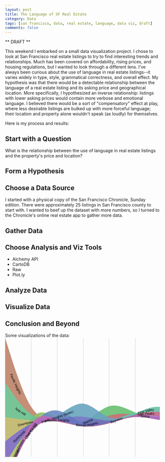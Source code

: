 ```yaml
---
layout: post
title: The Language of SF Real Estate
category: Data
tags: [san francisco, data, real estate, language, data viz, draft]
comments: false
---
```


** DRAFT **

This weekend I embarked on a small data visualization project. I chose to look at San Francisco real estate listings to try to find interesting trends and relationships. Much has been covered on affordability, rising prices, and housing regulations, but I wanted to look through a different lens. I've always been curious about the use of language in real estate listings--it varies widely in type, style, grammatical correctness, and overall effect. My hypothesis was that there would be a detectable relationship between the language of a real estate listing and its asking price and geographical location. More specifically, I hypothesized an inverse relationship: listings with lower asking prices would contain more verbose and emotional language. I believed there would be a sort of "compensatory" effect at play, where less desirable listings are bulked up with more forceful language; their location and property alone wouldn't speak (as loudly) for themselves. 

Here is my process and results:

<h2>Start with a Question</h2>
<p>What is the relationship between the use of language in real estate listings and the property's price and location?</p>

<h2>Form a Hypothesis</h2>

<h2>Choose a Data Source</h2>
I started with a physical copy of the San Francisco Chronicle, Sunday edition. There were approximately 25 listings in San Francisco county to start with. I wanted to beef up the dataset with more numbers, so I turned to the Chronicle's online real estate app to gather more data.

<h2>Gather Data</h2>


<h2>Choose Analysis and Viz Tools</h2>
<ul>
<li>Alchemy API</li>
<li>CartoDB</li>
<li>Raw</li>
<li>Plot.ly</li>
</ul>

<h2>Analyze Data</h2>

<h2>Visualize Data</h2>


<h2>Conclusion and Beyond</h2>






Some visualizations of the data:
<svg width="650" xmlns:xlink="http://www.w3.org/1999/xlink" height="500" xmlns="http://www.w3.org/2000/svg"><g><g class="x axis" transform="translate(0,480)" style="stroke-width: 1px; font-size: 10px; font-family: Arial, Helvetica;"><g class="tick" transform="translate(0,0)" style="opacity: 1;"><line y2="-480" x2="0" style="shape-rendering: crispEdges; fill: none; stroke: rgb(204, 204, 204);"></line><text y="3" x="0" dy=".71em" style="text-anchor: middle;">1</text></g><g class="tick" transform="translate(84.7,0)" style="opacity: 1;"><line y2="-480" x2="0" style="shape-rendering: crispEdges; fill: none; stroke: rgb(204, 204, 204);"></line><text y="3" x="0" dy=".71em" style="text-anchor: middle;">2</text></g><g class="tick" transform="translate(169.4,0)" style="opacity: 1;"><line y2="-480" x2="0" style="shape-rendering: crispEdges; fill: none; stroke: rgb(204, 204, 204);"></line><text y="3" x="0" dy=".71em" style="text-anchor: middle;">3</text></g><g class="tick" transform="translate(254.10000000000005,0)" style="opacity: 1;"><line y2="-480" x2="0" style="shape-rendering: crispEdges; fill: none; stroke: rgb(204, 204, 204);"></line><text y="3" x="0" dy=".71em" style="text-anchor: middle;">4</text></g><g class="tick" transform="translate(338.8,0)" style="opacity: 1;"><line y2="-480" x2="0" style="shape-rendering: crispEdges; fill: none; stroke: rgb(204, 204, 204);"></line><text y="3" x="0" dy=".71em" style="text-anchor: middle;">5</text></g><g class="tick" transform="translate(423.5,0)" style="opacity: 1;"><line y2="-480" x2="0" style="shape-rendering: crispEdges; fill: none; stroke: rgb(204, 204, 204);"></line><text y="3" x="0" dy=".71em" style="text-anchor: middle;">6</text></g><g class="tick" transform="translate(508.2000000000001,0)" style="opacity: 1;"><line y2="-480" x2="0" style="shape-rendering: crispEdges; fill: none; stroke: rgb(204, 204, 204);"></line><text y="3" x="0" dy=".71em" style="text-anchor: middle;">7</text></g><g class="tick" transform="translate(592.9000000000001,0)" style="opacity: 1;"><line y2="-480" x2="0" style="shape-rendering: crispEdges; fill: none; stroke: rgb(204, 204, 204);"></line><text y="3" x="0" dy=".71em" style="text-anchor: middle;">8</text></g><g class="tick" transform="translate(677.6,0)" style="opacity: 1;"><line y2="-480" x2="0" style="shape-rendering: crispEdges; fill: none; stroke: rgb(204, 204, 204);"></line><text y="3" x="0" dy=".71em" style="text-anchor: middle;">9</text></g><g class="tick" transform="translate(762.3000000000001,0)" style="opacity: 1;"><line y2="-480" x2="0" style="shape-rendering: crispEdges; fill: none; stroke: rgb(204, 204, 204);"></line><text y="3" x="0" dy=".71em" style="text-anchor: middle;">10</text></g><g class="tick" transform="translate(847,0)" style="opacity: 1;"><line y2="-480" x2="0" style="shape-rendering: crispEdges; fill: none; stroke: rgb(204, 204, 204);"></line><text y="3" x="0" dy=".71em" style="text-anchor: middle;">11</text></g><path class="domain" d="M0,-480V0H847V-480" style="shape-rendering: crispEdges; fill: none; stroke: rgb(204, 204, 204);"></path></g><path class="layer" d="M0,478.99997997414914L14.116666666666667,444.19004469895077C28.233333333333334,409.38010942375234,56.46666666666667,339.76023887335566,84.7,304.155944846971C112.93333333333334,268.55165082058636,141.16666666666669,266.9629333182138,169.40000000000003,270.94974646229787C197.63333333333335,274.9365596063819,225.8666666666667,284.4989033969225,254.10000000000005,280.9707438381187C282.33333333333337,277.4425842793149,310.5666666666667,260.82392137116665,338.8,252.980466451297C367.0333333333333,245.1370115314273,395.26666666666665,246.06876459983613,423.5,250.48974334327156C451.73333333333335,254.91072208670698,479.9666666666667,262.82092650516904,508.20000000000005,266.9278914168327C536.4333333333334,271.0348563284964,564.6666666666667,271.3385817333617,621.1333333333333,271.15250820235906C677.6,270.9664346713564,762.3,270.2905622044857,804.65,269.95262597105034L847,269.61468973761504L847,270.61468973761504L804.65,270.9526259710504C762.3,271.2905622044857,677.6,271.9664346713564,621.1333333333334,272.15250820235906C564.6666666666667,272.3385817333617,536.4333333333334,272.03485632849635,508.20000000000005,267.92789141683267C479.9666666666667,263.82092650516904,451.73333333333335,255.910722086707,423.5,257.4977140282629C395.26666666666665,259.0847059698188,367.0333333333333,270.16889427139256,338.8,278.0123491912623C310.5666666666667,285.85580411113193,282.33333333333337,290.4585256492975,254.10000000000002,287.97871452311C225.8666666666667,285.4989033969225,197.63333333333335,275.9365596063819,169.40000000000003,271.94974646229787C141.16666666666669,267.9629333182138,112.93333333333334,269.55165082058636,84.7,305.155944846971C56.46666666666667,340.76023887335566,28.233333333333334,410.3801094237524,14.116666666666667,445.1900446989507L0,479.99997997414914Z" title="Bernal Heights" style="fill-opacity: 0.9; fill: rgb(191, 105, 105);"></path><path class="layer" d="M0,5.684341886080802e-14L14.116666666666667,45.02336468171689C28.233333333333334,90.04672936343373,56.46666666666667,180.0934587268674,84.7,224.32246465739794C112.93333333333334,268.5514705879285,141.16666666666669,266.96275308555596,169.40000000000003,270.94956622964C197.63333333333335,274.93637937372404,225.8666666666667,284.4987231642647,254.10000000000005,286.97859103036296C282.33333333333337,289.45845889646125,310.5666666666667,284.8558508381173,338.8,277.0123925806058C367.0333333333333,269.16893432309433,395.26666666666665,258.0846258664153,423.5,256.4975771849486C451.73333333333335,254.91052850348194,479.9666666666667,262.8207395972276,508.20000000000005,266.9277078465331C536.4333333333334,271.03467609583856,564.6666666666667,271.33840150070387,621.1333333333333,271.1523279697012C677.6,270.96625443869857,762.3,270.2903819718279,804.65,269.95244573839256L847,269.61450950495725L847,270.61450950495725L804.65,270.95244573839256C762.3,271.29038197182786,677.6,271.96625443869857,621.1333333333334,272.1523279697012C564.6666666666667,272.33840150070387,536.4333333333334,272.03467609583856,508.20000000000005,267.92770784653305C479.9666666666667,263.8207395972276,451.73333333333335,255.91052850348194,423.5,257.4975771849486C395.26666666666665,259.0846258664153,367.0333333333333,270.16893432309433,338.8,278.0123925806058C310.5666666666667,285.8558508381173,282.33333333333337,290.45845889646125,254.10000000000002,287.97859103036296C225.8666666666667,285.4987231642646,197.63333333333335,275.93637937372404,169.40000000000003,271.94956622964C141.16666666666669,267.96275308555596,112.93333333333334,269.5514705879285,84.7,249.48720679807548C56.46666666666667,229.42294300822243,28.233333333333334,187.70569792614378,14.116666666666667,166.84707538510446L0,145.98845284406514Z" title="Pacific Heights" style="fill-opacity: 0.9; fill: rgb(191, 131, 105);"></path><path class="layer" d="M0,478.9999599482983L14.116666666666667,444.1900246730999C28.233333333333334,409.38008939790154,56.46666666666667,339.7602188475048,84.7,302.15640854971997C112.93333333333334,264.55259825193514,141.16666666666669,258.96484820676227,169.40000000000003,262.9516613508463C197.63333333333335,266.93847449493035,225.8666666666667,280.4998508282713,254.10000000000005,284.97923496576976C282.33333333333337,289.45861910326823,310.5666666666667,284.8560110449243,338.8,277.0125527874128C367.0333333333333,269.1690945299013,395.26666666666665,258.0847860732223,423.5,256.49773739175555C451.73333333333335,254.9106887102889,479.9666666666667,262.8208998040345,508.20000000000005,266.92786805334003C536.4333333333334,271.03483630264554,564.6666666666667,271.33856170751085,621.1333333333333,271.1524881765082C677.6,270.9664146455055,762.3,270.29054217863484,804.65,269.9526059451995L847,269.6146697117642L847,270.6146697117642L804.65,270.9526059451995C762.3,271.29054217863484,677.6,271.96641464550555,621.1333333333334,272.1524881765082C564.6666666666667,272.33856170751085,536.4333333333334,272.03483630264554,508.20000000000005,267.92786805334003C479.9666666666667,263.8208998040345,451.73333333333335,255.91068871028887,423.5,257.49773739175555C395.26666666666665,259.0847860732223,367.0333333333333,270.16909452990126,338.8,278.0125527874128C310.5666666666667,285.8560110449243,282.33333333333337,290.45861910326823,254.10000000000002,287.9786978349009C225.8666666666667,285.49877656653365,197.63333333333335,275.93632597145506,169.40000000000003,271.94951282737105C141.16666666666669,267.962699683287,112.93333333333334,269.55152399019755,84.7,305.1558714188511C56.46666666666667,340.7602188475048,28.233333333333334,410.3800893979015,14.116666666666667,445.19002467309986L0,479.9999599482983Z" title="Civic Center" style="fill-opacity: 0.9; fill: rgb(191, 156, 105);"></path><path class="layer" d="M0,258.03312851477153L14.116666666666667,260.0509951408524C28.233333333333334,262.0688617669334,56.46666666666667,266.1045950190953,84.7,267.3281028939899C112.93333333333334,268.55161076888464,141.16666666666669,266.9628932665121,169.40000000000003,270.9497064105961C197.63333333333335,274.9365195546801,225.8666666666667,284.49886334522074,254.10000000000005,286.9787312113191C282.33333333333337,289.4585990774174,310.5666666666667,284.85599101907343,338.8,277.01253276156194C367.0333333333333,269.16907450405046,395.26666666666665,258.08476604737143,423.5,256.49771736590475C451.73333333333335,254.910668684438,479.9666666666667,262.82087977818367,508.20000000000005,266.9278480274891C536.4333333333334,271.03481627679463,564.6666666666667,271.33854168166,621.1333333333333,271.15246815065734C677.6,270.9663946196547,762.3,270.290522152784,804.65,269.9525859193486L847,269.6146496859133L847,270.6146496859133L804.65,270.9525859193486C762.3,271.290522152784,677.6,271.96639461965464,621.1333333333334,272.1524681506573C564.6666666666667,272.33854168166,536.4333333333334,272.0348162767946,508.20000000000005,267.9278480274891C479.9666666666667,263.8208797781836,451.73333333333335,255.910668684438,423.5,257.49771736590475C395.26666666666665,259.08476604737143,367.0333333333333,270.16907450405046,338.8,278.01253276156194C310.5666666666667,285.85599101907343,282.33333333333337,290.4585990774174,254.10000000000002,287.9787312113191C225.8666666666667,285.49886334522074,197.63333333333335,275.9365195546801,169.40000000000003,271.9497064105961C141.16666666666669,267.9628932665121,112.93333333333334,269.55161076888464,84.7,281.34512138356604C56.46666666666667,293.13863199824743,28.233333333333334,315.13693572523766,14.116666666666667,326.1360875887328L0,337.1352394522279Z" title="Downtown" style="fill-opacity: 0.9; fill: rgb(191, 182, 105);"></path><path class="layer" d="M0,410.8103848555504L14.116666666666667,387.365372087193C28.233333333333334,363.92035931883566,56.46666666666667,317.030333782121,84.7,292.79096226257735C112.93333333333334,268.5515907430337,141.16666666666669,266.9628732406612,169.40000000000003,270.94968638474523C197.63333333333335,274.93649952882924,225.8666666666667,284.4988433193699,254.10000000000005,286.9787111854682C282.33333333333337,289.4585790515665,310.5666666666667,284.8559709932225,338.8,277.012512735711C367.0333333333333,269.16905447819954,395.26666666666665,258.0847460215205,423.5,256.49769734005383C451.73333333333335,254.91064865858715,479.9666666666667,262.8208597523328,508.20000000000005,266.92782800163826C536.4333333333334,271.03479625094377,564.6666666666667,271.3385216558091,621.1333333333333,271.1524481248064C677.6,270.9663745938037,762.3,270.29050212693306,804.65,269.95256589349776L847,269.6146296600624L847,270.6146296600624L804.65,270.9525658934977C762.3,271.29050212693306,677.6,271.9663745938037,621.1333333333334,272.1524481248064C564.6666666666667,272.33852165580913,536.4333333333334,272.03479625094377,508.20000000000005,267.92782800163826C479.9666666666667,263.8208597523328,451.73333333333335,255.91064865858715,423.5,257.49769734005383C395.26666666666665,259.0847460215205,367.0333333333333,270.16905447819954,338.8,278.012512735711C310.5666666666667,285.8559709932225,282.33333333333337,290.4585790515665,254.10000000000002,287.97871118546817C225.8666666666667,285.4988433193699,197.63333333333335,275.93649952882924,169.40000000000003,271.94968638474523C141.16666666666669,267.96287324066117,112.93333333333334,269.5515907430337,84.7,305.15584805535843C56.46666666666667,340.7601053676832,28.233333333333334,410.37990248996005,14.116666666666667,445.18980105109847L0,479.99969961223695Z" title="Financial District" style="fill-opacity: 0.9; fill: rgb(174, 191, 105);"></path><path class="layer" d="M0,478.99989987074565L14.116666666666667,433.97651850081974C28.233333333333334,388.9531371308938,56.46666666666667,298.90637439104205,84.7,263.3020803646574C112.93333333333334,227.69778633827275,141.16666666666669,246.53596102535528,169.40000000000003,260.73622026416683C197.63333333333335,274.9364795029784,225.8666666666667,284.498823293519,254.10000000000005,286.97869115961737C282.33333333333337,289.45855902571566,310.5666666666667,284.85595096737165,338.8,277.01249270986017C367.0333333333333,269.1690344523487,395.26666666666665,258.08472599566966,423.5,256.497677314203C451.73333333333335,254.91062863273626,479.9666666666667,262.8208397264819,508.20000000000005,266.9278079757874C536.4333333333334,271.03477622509286,564.6666666666667,271.3385016299582,621.1333333333333,261.11420819934267C677.6,250.88991476872707,762.3,230.13760250263056,804.65,219.7614463695823L847,209.3852902365341L847,252.61108933995172L804.65,255.949612289097C762.3,259.2881352382423,677.6,265.9651811365329,621.1333333333334,269.1518413832456C564.6666666666667,272.3385016299582,536.4333333333334,272.03477622509286,508.20000000000005,267.9278079757874C479.9666666666667,263.82083972648195,451.73333333333335,255.9106286327363,423.5,257.497677314203C395.26666666666665,259.08472599566966,367.0333333333333,270.1690344523487,338.8,278.01249270986017C310.5666666666667,285.85595096737165,282.33333333333337,290.45855902571566,254.10000000000002,287.97869115961737C225.8666666666667,285.498823293519,197.63333333333335,275.9364795029784,169.40000000000003,265.5580355624901C141.16666666666669,255.1795916220017,112.93333333333334,243.9850475315656,84.7,279.58934155795026C56.46666666666667,315.1936355843349,28.233333333333334,397.5967677275403,14.116666666666667,438.79833379914294L0,479.99989987074565Z" title="Hayes Valley" style="fill-opacity: 0.9; fill: rgb(148, 191, 105);"></path><path class="layer" d="M0,478.9998798448948L14.116666666666667,444.18994456969637C28.233333333333334,409.380009294498,56.46666666666667,339.76013874410125,84.7,304.15584471771666C112.93333333333334,268.551550691332,141.16666666666669,266.96283318895945,169.40000000000003,270.9496463330435C197.63333333333335,274.9364594771275,225.8666666666667,284.49880326766817,254.10000000000005,286.9786711337665C282.33333333333337,289.4585389998648,310.5666666666667,284.8559309415208,338.8,277.01247268400925C367.0333333333333,269.16901442649777,395.26666666666665,258.0847059698188,423.5,256.4976572883521C451.73333333333335,254.91060860688543,479.9666666666667,262.82081970063103,508.20000000000005,262.80554483685796C536.4333333333334,262.79026997308483,564.6666666666667,254.84950915179297,621.1333333333333,254.66343562079032C677.6,254.47736208978765,762.3,262.0459758490741,804.65,265.8302827287174L847,269.6145896083607L847,270.6145896083607L804.65,270.9524857900943C762.3,271.29038197182786,677.6,271.9661743352951,621.1333333333334,272.1522478662977C564.6666666666667,272.33832139730043,536.4333333333334,272.03467609583856,508.20000000000005,267.92774789823477C479.9666666666667,263.82081970063103,451.73333333333335,255.9106086068854,423.5,257.49765728835206C395.26666666666665,259.08470596981874,367.0333333333333,270.16901442649777,338.8,278.01247268400925C310.5666666666667,285.8559309415208,282.33333333333337,290.4585389998648,254.10000000000002,287.97867113376645C225.8666666666667,285.49880326766817,197.63333333333335,275.9364594771275,169.40000000000003,271.9496463330435C141.16666666666669,267.9628331889595,112.93333333333334,269.551550691332,84.7,305.15584471771666C56.46666666666667,340.76013874410125,28.233333333333334,410.380009294498,14.116666666666667,445.1899445696964L0,479.9998798448948Z" title="Inner Mission" style="fill-opacity: 0.9; fill: rgb(122, 191, 105);"></path><path class="layer" d="M0,478.99985981904393L14.116666666666667,444.18992454384556C28.233333333333334,409.37998926864714,56.46666666666667,339.7601187182504,84.7,304.15582469186575C112.93333333333334,268.5515306654811,141.16666666666669,266.9628131631086,169.40000000000003,270.94962630719266C197.63333333333335,274.93643945127667,225.8666666666667,284.4987832418173,254.10000000000005,273.39419345864763C282.33333333333337,262.28960367547796,310.5666666666667,230.51808031859798,338.8,222.67462206108647C367.0333333333333,214.83116380357495,395.26666666666665,230.91577064543193,423.5,242.91317961323324C451.73333333333335,254.91058858103455,479.9666666666667,262.8207996747802,508.20000000000005,266.9277679240857C536.4333333333334,271.03473617339114,564.6666666666667,271.3384615782565,621.1333333333333,271.15238804725385C677.6,270.96631451625115,762.3,270.2904420493805,804.65,269.9525058159452L847,269.61456958250983L847,270.61456958250983L804.65,270.95250581594513C762.3,271.2904420493805,677.6,271.96631451625115,621.1333333333334,272.15238804725385C564.6666666666667,272.3384615782565,536.4333333333334,272.03473617339114,508.20000000000005,267.9277679240857C479.9666666666667,263.8207996747802,451.73333333333335,255.91058858103452,423.5,251.3229598591415C395.26666666666665,246.73533113724847,367.0333333333333,245.47028478720802,338.8,253.31374304471953C310.5666666666667,261.15720130223104,282.33333333333337,278.10916416729447,254.10000000000002,281.8039737045559C225.8666666666667,285.4987832418173,197.63333333333335,275.93643945127667,169.40000000000003,271.9496263071926C141.16666666666669,267.9628131631086,112.93333333333334,269.5515306654811,84.7,305.15582469186575C56.46666666666667,340.7601187182504,28.233333333333334,410.37998926864714,14.116666666666667,445.1899245438455L0,479.99985981904393Z" title="Marina" style="fill-opacity: 0.9; fill: rgb(105, 191, 114);"></path><path class="layer" d="M0,145.98847286991594L14.116666666666667,166.6804320819304C28.233333333333334,187.37239129394487,56.46666666666667,228.75630971797383,84.7,248.65391017880205C112.93333333333334,268.55151063963024,141.16666666666669,266.96279313725773,169.40000000000003,270.9496062813418C197.63333333333335,274.9364194254258,225.8666666666667,284.4987632159664,254.10000000000005,286.97863108206474C282.33333333333337,289.458498948163,310.5666666666667,284.855890889819,338.8,277.01243263230754C367.0333333333333,269.16897437479605,395.26666666666665,258.084665918117,423.5,256.49761723665034C451.73333333333335,254.9105685551837,479.9666666666667,262.8207796489293,508.20000000000005,266.9277478982348C536.4333333333334,271.0347161475403,564.6666666666667,271.33844155240564,621.1333333333333,271.152368021403C677.6,270.9662944904003,762.3,270.29042202352963,804.65,269.95248579009433L847,269.614549556659L847,270.614549556659L804.65,270.9524857900943C762.3,271.29042202352963,677.6,271.9662944904003,621.1333333333334,272.15236802140294C564.6666666666667,272.33844155240564,536.4333333333334,272.0347161475403,508.20000000000005,267.9277478982348C479.9666666666667,263.8207796489293,451.73333333333335,255.9105685551837,423.5,257.4976172366504C395.26666666666665,259.084665918117,367.0333333333333,270.16897437479605,338.8,278.01243263230754C310.5666666666667,285.8558908898191,282.33333333333337,290.458498948163,254.10000000000002,287.97863108206474C225.8666666666667,285.4987632159664,197.63333333333335,275.9364194254258,169.40000000000003,271.94960628134174C141.16666666666669,267.96279313725773,112.93333333333334,269.55151063963024,84.7,268.16134944863614C56.46666666666667,266.77118825764205,28.233333333333334,262.40214837328136,14.116666666666667,260.21762843110105L0,258.0331084889207Z" title="Nob Hill" style="fill-opacity: 0.9; fill: rgb(105, 191, 139);"></path><path class="layer" d="M0,478.99981976734216L14.116666666666667,444.1898844921438C28.233333333333334,409.3799492169454,56.46666666666667,339.7600786665487,84.7,304.15578464016403C112.93333333333334,268.5514906137794,141.16666666666669,266.9627731114068,169.40000000000003,270.9495862554909C197.63333333333335,274.93639939957495,225.8666666666667,284.49874319011553,254.10000000000005,286.9786110562139C282.33333333333337,289.45847892231217,310.5666666666667,284.8558708639682,338.8,277.0124126064567C367.0333333333333,269.1689543489452,395.26666666666665,258.08464589226617,423.5,246.0872435997485C451.73333333333335,234.0898413072308,479.9666666666667,221.17934517887446,508.20000000000005,225.28631342817994C536.4333333333334,229.39328167748545,564.6666666666667,250.5177143044528,621.1333333333333,260.74199438450114C677.6,270.96627446454943,762.3,270.29040199767877,804.65,269.9524657642434L847,269.6145295308081L847,270.6145295308081L804.65,270.95246576424347C762.3,271.29040199767877,677.6,271.96627446454943,621.1333333333334,265.74737998246826C564.6666666666667,259.528485500387,536.4333333333334,246.41482406935387,508.20000000000005,242.3078558200484C479.9666666666667,238.2008875707429,451.73333333333335,243.10061250316502,423.5,251.0926291977156C395.26666666666665,259.08464589226617,367.0333333333333,270.1689543489452,338.8,278.0124126064567C310.5666666666667,285.85587086396816,282.33333333333337,290.45847892231217,254.10000000000002,287.9786110562139C225.8666666666667,285.49874319011553,197.63333333333335,275.9363993995749,169.40000000000003,271.9495862554909C141.16666666666669,267.9627731114068,112.93333333333334,269.5514906137794,84.7,305.15578464016403C56.46666666666667,340.7600786665487,28.233333333333334,410.37994921694536,14.116666666666667,445.18988449214373L0,479.99981976734216Z" title="Noe Valley" style="fill-opacity: 0.9; fill: rgb(105, 191, 165);"></path><path class="layer" d="M0,479L14.116666666666667,444.1900647248016C28.233333333333334,409.38012944960326,56.46666666666667,339.7602588992065,84.7,304.15596487282187C112.93333333333334,268.5516708464372,141.16666666666669,266.96295334406466,169.40000000000003,270.9497664881487C197.63333333333335,274.9365796322328,225.8666666666667,284.4989234227734,254.10000000000005,286.97879128887166C282.33333333333337,289.45865915497,310.5666666666667,284.85605109662606,338.8,274.5124202830329C367.0333333333333,264.16878946943973,395.26666666666665,248.08413590059735,423.5,246.49708721913066C451.73333333333335,244.91003853766398,479.9666666666667,257.820594743573,508.20000000000005,264.42773554896013C536.4333333333334,271.03487635434726,564.6666666666667,271.3386017592126,621.1333333333333,271.15252822821C677.6,270.96645469720727,762.3,270.2905822303366,804.65,269.9526459969013L847,269.61470976346595L847,270.61470976346595L804.65,270.95264599690125C762.3,271.2905822303366,677.6,271.96645469720727,621.1333333333334,272.15252822821C564.6666666666667,272.3386017592126,536.4333333333334,272.03487635434726,508.20000000000005,267.92784468984735C479.9666666666667,263.82081302534743,451.73333333333335,255.91047510121297,423.5,257.49752378267965C395.26666666666665,259.08457246414633,367.0333333333333,270.16900775121417,338.8,278.0125294239201C310.5666666666667,285.85605109662606,282.33333333333337,290.45865915497,254.10000000000002,287.9787912888717C225.8666666666667,285.4989234227734,197.63333333333335,275.9365796322328,169.40000000000003,271.9497664881487C141.16666666666669,267.96295334406466,112.93333333333334,269.5516708464372,84.7,305.15596487282187C56.46666666666667,340.7602588992065,28.233333333333334,410.38012944960326,14.116666666666667,445.19006472480163L0,480Z" title="Bayview" style="fill-opacity: 0.9; fill: rgb(105, 191, 191);"></path><path class="layer" d="M0,478.99977971564044L14.116666666666667,444.189844440442C28.233333333333334,409.37990916524365,56.46666666666667,339.76003861484696,84.7,304.1557445884623C112.93333333333334,268.55145056207766,141.16666666666669,266.9627330597051,169.40000000000003,252.76249384674438C197.63333333333335,238.5622546337837,225.8666666666667,211.75049371023488,254.10000000000005,214.23036157633317C282.33333333333337,216.7102294424315,310.5666666666667,248.48172609817698,338.8,258.8253201977102C367.0333333333333,269.1689142972434,395.26666666666665,258.08460584056445,423.5,256.4975571590977C451.73333333333335,254.91050847763105,479.9666666666667,262.8207195713767,508.20000000000005,266.9276878206822C536.4333333333334,271.0346560699877,564.6666666666667,271.338381474853,621.1333333333333,271.15230794385036C677.6,270.9662344128477,762.3,270.29036194597705,804.65,269.95242571254175L847,269.6144894791064L847,270.6144894791064L804.65,270.9524257125417C762.3,271.29036194597705,677.6,271.9662344128477,621.1333333333334,272.15230794385036C564.6666666666667,272.338381474853,536.4333333333334,272.0346560699877,508.20000000000005,267.9276878206822C479.9666666666667,263.82071957137674,451.73333333333335,255.91050847763108,423.5,257.49755715909777C395.26666666666665,259.08460584056445,367.0333333333333,270.1689142972435,338.8,270.33910732850603C310.5666666666667,270.5093003597686,282.33333333333337,259.7653779656147,254.10000000000002,257.2855100995164C225.8666666666667,254.80564223341804,197.63333333333335,260.58982889537526,169.40000000000003,264.2762809775402C141.16666666666669,267.9627330597051,112.93333333333334,269.55145056207766,84.7,305.15574458846226C56.46666666666667,340.76003861484696,28.233333333333334,410.3799091652437,14.116666666666667,445.189844440442L0,479.99977971564044Z" title="Pacific Heights (lower)" style="fill-opacity: 0.9; fill: rgb(105, 165, 191);"></path><path class="layer" d="M0,478.9997596897896L14.116666666666667,444.1898244145912C28.233333333333334,409.37988913939284,56.46666666666667,339.7600185889961,84.7,295.53101933374916C112.93333333333334,251.3020200785022,141.16666666666669,232.46389211840506,169.40000000000003,236.45070526248907C197.63333333333335,240.4375184065731,225.8666666666667,267.2492726548383,254.10000000000005,278.35384574979895C282.33333333333337,289.45841884475954,310.5666666666667,284.8558107864156,338.8,277.0123525289041C367.0333333333333,269.1688942713926,395.26666666666665,258.0845858147136,423.5,256.49753713324685C451.73333333333335,254.9104884517802,479.9666666666667,262.8206995455258,508.20000000000005,266.92766779483134C536.4333333333334,271.03463604413685,564.6666666666667,271.33836144900215,621.1333333333333,271.1522879179995C677.6,270.9662143869968,762.3,270.29034192012614,804.65,269.9524056866908L847,269.6144694532555L847,270.6144694532555L804.65,270.9524056866908C762.3,271.29034192012614,677.6,271.96621438699685,621.1333333333334,272.1522879179995C564.6666666666667,272.33836144900215,536.4333333333334,272.03463604413685,508.20000000000005,267.92766779483134C479.9666666666667,263.8206995455258,451.73333333333335,255.91048845178017,423.5,257.49753713324685C395.26666666666665,259.0845858147136,367.0333333333333,270.16889427139256,338.8,278.0123525289041C310.5666666666667,285.8558107864156,282.33333333333337,290.45841884475954,254.10000000000002,285.8123980793707C225.8666666666667,281.16637731398185,197.63333333333335,267.27172772486017,169.40000000000003,263.28491458077616C141.16666666666669,259.2981014366921,112.93333333333334,265.21912473764576,84.7,302.98957166332093C56.46666666666667,340.7600185889961,28.233333333333334,410.3798891393928,14.116666666666667,445.18982441459116L0,479.9997596897896Z" title="Potrero Hill" style="fill-opacity: 0.9; fill: rgb(105, 139, 191);"></path><path class="layer" d="M0,478.99973966393867L14.116666666666667,444.18980438874024C28.233333333333334,409.3798691135419,56.46666666666667,339.75999856314513,84.7,304.15570453676054C112.93333333333334,268.5514105103759,141.16666666666669,266.9626930080033,169.40000000000003,263.4429176054305C197.63333333333335,259.9231422028578,225.8666666666667,254.4723089000847,254.10000000000005,256.952176766183C282.33333333333337,259.4320446322813,310.5666666666667,269.84261366725104,338.8,269.5057439563964C367.0333333333333,269.1688742455417,395.26666666666665,258.08456578886273,423.5,256.49751710739605C451.73333333333335,254.91046842592934,479.9666666666667,262.82067951967497,508.20000000000005,266.9276477689805C536.4333333333334,271.03461601828593,564.6666666666667,271.3383414231513,621.1333333333333,271.15226789214864C677.6,270.96619436114594,762.3,270.2903218942753,804.65,269.9523856608399L847,269.6144494274046L847,270.6144494274046L804.65,270.9523856608399C762.3,271.2903218942753,677.6,271.96619436114594,621.1333333333334,272.1522678921486C564.6666666666667,272.3383414231513,536.4333333333334,272.03461601828593,508.20000000000005,267.9276477689805C479.9666666666667,263.82067951967497,451.73333333333335,255.91046842592934,423.5,257.497517107396C395.26666666666665,259.08456578886273,367.0333333333333,270.1688742455417,338.8,278.01231581484416C310.5666666666667,285.8557573841466,282.33333333333337,290.45833206607244,254.10000000000002,287.97846419997416C225.8666666666667,285.4985963338758,197.63333333333335,275.93628591975335,169.40000000000003,271.94948946387836C141.16666666666669,267.9626930080034,112.93333333333334,269.5514105103759,84.7,305.15570453676054C56.46666666666667,340.75999856314513,28.233333333333334,410.3798691135419,14.116666666666667,445.1898043887403L0,479.99973966393867Z" title="Presidio Heights" style="fill-opacity: 0.9; fill: rgb(105, 114, 191);"></path><path class="layer" d="M0,337.13525947807875L14.116666666666667,325.96940089621523C28.233333333333334,314.8035423143517,56.46666666666667,292.4718251506246,84.7,280.5116078175748C112.93333333333334,268.55139048452503,141.16666666666669,266.9626729821525,169.40000000000003,270.94948612623654C197.63333333333335,274.93629927032055,225.8666666666667,284.4986430608612,254.10000000000005,286.97851092695953C282.33333333333337,289.4583787930578,310.5666666666667,284.8557707347138,338.8,277.01231247720233C367.0333333333333,269.16885421969084,395.26666666666665,258.0845457630118,423.5,256.49749708154513C451.73333333333335,254.91044840007845,479.9666666666667,262.8206594938241,508.20000000000005,266.92762774312956C536.4333333333334,271.034595992435,564.6666666666667,271.3383213973004,621.1333333333333,271.1522478662977C677.6,270.966174335295,762.3,270.2903018684244,804.65,269.95236563498906L847,269.61442940155376L847,270.61442940155376L804.65,270.95236563498906C762.3,271.2903018684244,677.6,271.9661743352951,621.1333333333334,272.1522478662977C564.6666666666667,272.3383213973004,536.4333333333334,272.034595992435,508.20000000000005,267.92762774312956C479.9666666666667,263.82065949382405,451.73333333333335,255.91044840007845,423.5,257.49749708154513C395.26666666666665,259.0845457630118,367.0333333333333,270.16885421969084,338.8,278.01231247720233C310.5666666666667,285.8557707347138,282.33333333333337,290.4583787930578,254.10000000000002,287.9785109269595C225.8666666666667,285.4986430608612,197.63333333333335,275.93629927032055,169.40000000000003,271.94948612623654C141.16666666666669,267.96267298215247,112.93333333333334,269.55139048452503,84.7,293.6241253761783C56.46666666666667,317.69686026783154,28.233333333333334,364.25361254876555,14.116666666666667,387.53198868923255L0,410.81036482969955Z" title="Richmond" style="fill-opacity: 0.9; fill: rgb(122, 105, 191);"></path><path class="layer" d="M0,478.9997997414913L14.116666666666667,444.18984777808384C28.233333333333334,409.3798958146764,56.46666666666667,339.7599918878616,84.7,304.15568117326785C112.93333333333334,268.55137045867417,141.16666666666669,266.96265295630167,169.40000000000003,270.9494661003857C197.63333333333335,274.9362792444697,225.8666666666667,284.4986230350103,254.10000000000005,286.9784909011086C282.33333333333337,289.45835876720696,310.5666666666667,284.85575070886296,338.8,277.0122924513514C367.0333333333333,269.1688341938399,395.26666666666665,258.0845257371609,423.5,256.4974770556942C451.73333333333335,254.91042837422756,479.9666666666667,262.8206394679732,508.20000000000005,256.2135487272132C536.4333333333334,249.60645798645325,564.6666666666667,228.48206541118768,621.1333333333333,228.295991880185C677.6,228.10991834918235,762.3,248.8621638624426,804.65,259.2382866190727L847,269.61440937570285L847,270.61440937570285L804.65,266.6634625305274C762.3,262.71251568535195,677.6,254.8106219950011,621.1333333333334,254.99669552600378C564.6666666666667,255.18276905700645,536.4333333333334,263.45680980936265,508.20000000000005,263.63872463866795C479.9666666666667,263.82063946797325,451.73333333333335,255.9104283742276,423.5,257.4974770556943C395.26666666666665,259.08452573716096,367.0333333333333,270.16883419384,338.8,278.01229245135147C310.5666666666667,285.85575070886296,282.33333333333337,290.45835876720696,254.10000000000002,287.97849090110867C225.8666666666667,285.4986230350103,197.63333333333335,275.9362792444697,169.40000000000003,271.9494661003857C141.16666666666669,267.96265295630167,112.93333333333334,269.55137045867417,84.7,305.1556811732679C56.46666666666667,340.7599918878616,28.233333333333334,410.37989581467644,14.116666666666667,445.1898477780839L0,479.9997997414913Z" title="Richmond (Outer)" style="fill-opacity: 0.9; fill: rgb(148, 105, 191);"></path><path class="layer" d="M0,478.999839793193L14.116666666666667,441.30259888817307C28.233333333333334,403.6053579831531,56.46666666666667,328.21087617311326,84.7,292.60655544559415C112.93333333333334,257.002234718075,141.16666666666669,261.1880750730766,169.40000000000003,268.06216714584775C197.63333333333335,274.93625921861883,225.8666666666667,284.49860300915947,254.10000000000005,286.9784708752578C282.33333333333337,289.4583387413561,310.5666666666667,284.8557306830121,338.8,277.0122724255006C367.0333333333333,269.1688141679891,395.26666666666665,258.08450571131004,423.5,253.49336063774658C451.73333333333335,248.90221556418305,479.9666666666667,250.8042338737351,508.20000000000005,254.9112021230406C536.4333333333334,259.01817037234605,564.6666666666667,265.33008856140503,621.1333333333333,268.1481114224992C677.6,270.9661342835933,762.3,270.29026181672265,804.65,269.9523255832873L847,269.614389349852L847,270.614389349852L804.65,270.95232558328735C762.3,271.29026181672265,677.6,271.9661342835933,621.1333333333334,272.1522044769542C564.6666666666667,272.33827467031506,536.4333333333334,272.0345425901661,508.20000000000005,267.9275743408606C479.9666666666667,263.8206060915551,451.73333333333335,255.91040167309308,423.5,257.4974536922016C395.26666666666665,259.0845057113101,367.0333333333333,270.1688141679891,338.8,278.0122724255006C310.5666666666667,285.8557306830121,282.33333333333337,290.4583387413561,254.10000000000002,287.9784708752578C225.8666666666667,285.49860300915947,197.63333333333335,275.93625921861883,169.40000000000003,271.949442736893C141.16666666666669,267.96262625516715,112.93333333333334,269.55133708225605,84.7,305.15565780977516C56.46666666666667,340.7599785372943,28.233333333333334,410.37990916524365,14.116666666666667,445.1898744792183L0,479.999839793193Z" title="Soma" style="fill-opacity: 0.9; fill: rgb(174, 105, 191);"></path><path class="layer" d="M0,478.9999198965965L14.116666666666667,437.9650204916605C28.233333333333334,396.9301210867245,56.46666666666667,314.86032227685246,84.7,279.2560015493333C112.93333333333334,243.65168082181418,141.16666666666669,254.51283817664793,169.40000000000003,264.72458541169334C197.63333333333335,274.93633264673866,225.8666666666667,284.49866976199564,254.10000000000005,286.9785209398849C282.33333333333337,289.45837211777416,310.5666666666667,284.8557373582957,338.8,277.01226575021695C367.0333333333333,269.1687941421382,395.26666666666665,258.0844856854592,423.5,256.49744034163433C451.73333333333335,254.91039499780948,479.9666666666667,262.82061276683874,508.20000000000005,266.92758769142785C536.4333333333334,271.03456261601696,564.6666666666667,271.3382946961659,621.1333333333333,271.15225787922316C677.6,270.96622106228045,762.3,270.29041534824603,804.65,269.9525124912288L847,269.6146096342116L847,270.6146096342116L804.65,270.9525124912288C762.3,271.29041534824603,677.6,271.9662210622804,621.1333333333334,272.15225787922316C564.6666666666667,272.3382946961659,536.4333333333334,272.03456261601696,508.20000000000005,267.9275876914278C479.9666666666667,263.82061276683874,451.73333333333335,255.91039499780945,423.5,257.49744034163433C395.26666666666665,259.0844856854592,367.0333333333333,270.1687941421382,338.8,278.01226575021695C310.5666666666667,285.8557373582957,282.33333333333337,290.45837211777416,254.10000000000002,287.9785209398849C225.8666666666667,285.49866976199564,197.63333333333335,275.93633264673866,169.40000000000003,268.89556055673364C141.16666666666669,261.8547884667286,112.93333333333334,257.3355814019756,84.7,292.9399021294947C56.46666666666667,328.5442228570139,28.233333333333334,404.2720713768052,14.116666666666667,442.1359956367008L0,479.9999198965965Z" title="Stonestown" style="fill-opacity: 0.9; fill: rgb(191, 105, 182);"></path><path class="layer" d="M0,478.99993992244737L14.116666666666667,444.18999797196534C28.233333333333334,409.38005602148337,56.46666666666667,339.76017212051937,84.7,304.15588143177655C112.93333333333334,268.5515907430337,141.16666666666669,266.9628932665121,169.40000000000003,270.94968638474523C197.63333333333335,274.9364795029784,225.8666666666667,284.4987632159664,254.10000000000005,286.97861439385565C282.33333333333337,289.4584655717449,310.5666666666667,284.8558842145354,338.8,277.01240259353125C367.0333333333333,269.1689209725271,395.26666666666665,258.0845390877282,423.5,256.4974837309779C451.73333333333335,254.9104283742276,479.9666666666667,262.8206995455258,508.20000000000005,266.92770784653305C536.4333333333334,271.0347161475403,564.6666666666667,271.3384615782565,621.1333333333333,268.3184846864196C677.6,265.29850779458263,762.3,258.9548085801926,804.65,255.78295897299756L847,252.61110936580258L847,270.6143492981503L804.65,270.95232558328735C762.3,271.2903018684244,677.6,271.96625443869857,621.1333333333334,272.1523580084775C564.6666666666667,272.3384615782565,536.4333333333334,272.0347161475403,508.20000000000005,267.92770784653305C479.9666666666667,263.8206995455258,451.73333333333335,255.91042837422756,423.5,257.4974837309779C395.26666666666665,259.08453908772816,367.0333333333333,270.1689209725271,338.8,278.01240259353125C310.5666666666667,285.8558842145354,282.33333333333337,290.4584655717449,254.10000000000002,287.97861439385565C225.8666666666667,285.4987632159664,197.63333333333335,275.9364795029784,169.40000000000003,271.9496863847452C141.16666666666669,267.9628932665121,112.93333333333334,269.5515907430337,84.7,305.15588143177655C56.46666666666667,340.7601721205194,28.233333333333334,410.38005602148337,14.116666666666667,445.1899979719654L0,479.99993992244737Z" title="Sunnyside" style="fill-opacity: 0.9; fill: rgb(191, 105, 156);"></path><path class="layer" d="M0,478.9997196380878L14.116666666666667,444.18977768760584C28.233333333333334,409.3798357371238,56.46666666666667,339.7599518361598,84.7,304.1556477968498C112.93333333333334,268.55134375753966,141.16666666666669,266.9626195798835,169.40000000000003,270.94942938632573C197.63333333333335,274.93623919276797,225.8666666666667,284.49858298330855,254.10000000000005,286.9785042516759C282.33333333333337,289.4584255200432,310.5666666666667,284.85592426623714,338.8,277.0125194109947C367.0333333333333,269.1691145557522,395.26666666666665,258.08480609907315,423.5,250.25943270769656C451.73333333333335,242.43405931631997,479.9666666666667,237.86762099024577,508.20000000000005,241.9745358372823C536.4333333333334,246.08145068431878,564.6666666666667,258.86171870446594,621.1333333333333,264.9139164811042C677.6,270.96611425774245,762.3,270.2902417908718,804.65,269.9523055574365L847,269.61436932400113L847,270.61436932400113L804.65,270.95230555743643C762.3,271.2902417908718,677.6,271.96611425774245,621.1333333333334,268.98142472998165C564.6666666666667,265.99673520222086,536.4333333333334,259.35148367982856,508.20000000000005,255.24456883279203C479.9666666666667,251.13765398575552,451.73333333333335,249.56907581407484,423.5,254.326940956574C395.26666666666665,259.08480609907315,367.0333333333333,270.1691145557522,338.8,278.0125194109947C310.5666666666667,285.8559242662372,282.33333333333337,290.4584255200432,254.10000000000002,287.9785042516759C225.8666666666667,285.49858298330855,197.63333333333335,275.93623919276797,169.40000000000003,271.94942938632573C141.16666666666669,267.9626195798835,112.93333333333334,269.55134375753966,84.7,305.15564779684973C56.46666666666667,340.75995183615976,28.233333333333334,410.37983573712376,14.116666666666667,445.1897776876058L0,479.9997196380878Z" title="Twin Peaks" style="fill-opacity: 0.9; fill: rgb(191, 105, 131);"></path><defs><path id="path-Bernal_Heights" d="M0,479.99997997414914L14.116666666666667,445.1900446989507C28.233333333333334,410.3801094237524,56.46666666666667,340.76023887335566,84.7,305.155944846971C112.93333333333334,269.55165082058636,141.16666666666669,267.9629333182138,169.40000000000003,271.94974646229787C197.63333333333335,275.9365596063819,225.8666666666667,285.4989033969225,254.10000000000005,284.891395847281C282.33333333333337,284.2838882976395,310.5666666666667,273.50652940781595,338.8,265.6630744879463C367.0333333333333,257.81961956807663,395.26666666666665,252.9100686181608,423.5,254.4103953524339C451.73333333333335,255.910722086707,479.9666666666667,263.82092650516904,508.20000000000005,267.92789141683267C536.4333333333334,272.03485632849635,564.6666666666667,272.3385817333617,621.1333333333333,272.15250820235906C677.6,271.9664346713564,762.3,271.2905622044857,804.65,270.95262597105034L847,270.61468973761504"></path><path id="path-Pacific_Heights" d="M0,72.9942264220326L14.116666666666667,106.018553366744C28.233333333333334,139.0428803114554,56.46666666666667,205.09153420087824,84.7,237.32150239440338C112.93333333333334,269.5514705879285,141.16666666666669,267.96275308555596,169.40000000000003,271.94956622964C197.63333333333335,275.93637937372404,225.8666666666667,285.4987231642646,254.10000000000005,287.97859103036296C282.33333333333337,290.45845889646125,310.5666666666667,285.8558508381173,338.8,278.0123925806058C367.0333333333333,270.16893432309433,395.26666666666665,259.0846258664153,423.5,257.4975771849486C451.73333333333335,255.91052850348194,479.9666666666667,263.8207395972276,508.20000000000005,267.9277078465331C536.4333333333334,272.03467609583856,564.6666666666667,272.33840150070387,621.1333333333333,272.1523279697012C677.6,271.96625443869857,762.3,271.29038197182786,804.65,270.95244573839256L847,270.61450950495725"></path><path id="path-Civic_Center" d="M0,479.9999599482983L14.116666666666667,445.19002467309986C28.233333333333334,410.3800893979015,56.46666666666667,340.7602188475048,84.7,304.0728066509522C112.93333333333334,267.38539445439966,141.16666666666669,263.63044061169126,169.40000000000003,267.6172537557753C197.63333333333335,271.60406689985933,225.8666666666667,283.33264703073576,254.10000000000005,286.895633067002C282.33333333333337,290.45861910326823,310.5666666666667,285.8560110449243,338.8,278.0125527874128C367.0333333333333,270.16909452990126,395.26666666666665,259.0847860732223,423.5,257.49773739175555C451.73333333333335,255.91068871028887,479.9666666666667,263.8208998040345,508.20000000000005,267.92786805334003C536.4333333333334,272.03483630264554,564.6666666666667,272.33856170751085,621.1333333333333,272.1524881765082C677.6,271.96641464550555,762.3,271.29054217863484,804.65,270.9526059451995L847,270.6146697117642"></path><path id="path-Downtown" d="M0,297.5841839834997L14.116666666666667,293.17687469812597C28.233333333333334,288.7695654127522,56.46666666666667,279.9549468420047,84.7,274.75327880544467C112.93333333333334,269.55161076888464,141.16666666666669,267.9628932665121,169.40000000000003,271.9497064105961C197.63333333333335,275.9365195546801,225.8666666666667,285.49886334522074,254.10000000000005,287.9787312113191C282.33333333333337,290.4585990774174,310.5666666666667,285.85599101907343,338.8,278.01253276156194C367.0333333333333,270.16907450405046,395.26666666666665,259.08476604737143,423.5,257.4977173659047C451.73333333333335,255.910668684438,479.9666666666667,263.8208797781836,508.20000000000005,267.9278480274891C536.4333333333334,272.0348162767946,564.6666666666667,272.33854168166,621.1333333333333,272.1524681506573C677.6,271.96639461965464,762.3,271.290522152784,804.65,270.9525859193486L847,270.6146496859133"></path><path id="path-Financial_District" d="M0,445.4050422338937L14.116666666666667,416.36091990247905C28.233333333333334,387.3167975710645,56.46666666666667,329.22855290823543,84.7,299.39007182563455C112.93333333333334,269.5515907430337,141.16666666666669,267.96287324066117,169.40000000000003,271.94968638474523C197.63333333333335,275.93649952882924,225.8666666666667,285.4988433193699,254.10000000000005,287.9787111854682C282.33333333333337,290.4585790515665,310.5666666666667,285.8559709932225,338.8,278.012512735711C367.0333333333333,270.16905447819954,395.26666666666665,259.0847460215205,423.5,257.49769734005383C451.73333333333335,255.91064865858715,479.9666666666667,263.8208597523328,508.20000000000005,267.9278280016383C536.4333333333334,272.03479625094377,564.6666666666667,272.33852165580913,621.1333333333333,272.1524481248064C677.6,271.9663745938037,762.3,271.29050212693306,804.65,270.9525658934977L847,270.6146296600624"></path><path id="path-Hayes_Valley" d="M0,479.99989987074565L14.116666666666667,436.80409281664805C28.233333333333334,393.6082857625504,56.46666666666667,307.21667165435514,84.7,271.6123776279705C112.93333333333334,236.00808360158584,141.16666666666669,251.19110965701182,169.40000000000003,263.56379457999515C197.63333333333335,275.9364795029784,225.8666666666667,285.498823293519,254.10000000000005,287.97869115961737C282.33333333333337,290.45855902571566,310.5666666666667,285.85595096737165,338.8,278.01249270986017C367.0333333333333,270.1690344523487,395.26666666666665,259.08472599566966,423.5,257.497677314203C451.73333333333335,255.9106286327363,479.9666666666667,263.82083972648195,508.20000000000005,267.9278079757874C536.4333333333334,272.03477622509286,564.6666666666667,272.3385016299582,621.1333333333333,265.54969145796076C677.6,258.76088128596336,762.3,244.87953553710312,804.65,237.938862662673L847,230.9981897882429"></path><path id="path-Inner_Mission" d="M0,479.9998798448948L14.116666666666667,445.1899445696964C28.233333333333334,410.380009294498,56.46666666666667,340.76013874410125,84.7,305.15584471771666C112.93333333333334,269.551550691332,141.16666666666669,267.9628331889595,169.40000000000003,271.9496463330435C197.63333333333335,275.9364594771275,225.8666666666667,285.49880326766817,254.10000000000005,287.97867113376645C282.33333333333337,290.4585389998648,310.5666666666667,285.8559309415208,338.8,278.01247268400925C367.0333333333333,270.16901442649777,395.26666666666665,259.08470596981874,423.5,257.49765728835206C451.73333333333335,255.9106086068854,479.9666666666667,263.82081970063103,508.20000000000005,265.78331303421305C536.4333333333334,267.745806367795,564.6666666666667,263.76058194121333,621.1333333333333,263.5745084102107C677.6,263.38843487920803,762.3,267.00151224378436,804.65,268.8080509260725L847,270.6145896083607"></path><path id="path-Marina" d="M0,479.99985981904393L14.116666666666667,445.1899245438455C28.233333333333334,410.37998926864714,56.46666666666667,340.7601187182504,84.7,305.15582469186575C112.93333333333334,269.5515306654811,141.16666666666669,267.9628131631086,169.40000000000003,271.94962630719266C197.63333333333335,275.93643945127667,225.8666666666667,285.4987832418173,254.10000000000005,278.01575024826843C282.33333333333337,270.53271725471956,310.5666666666667,246.00430747708117,338.8,238.16084921956963C367.0333333333333,230.31739096205814,395.26666666666665,239.1588842246735,423.5,247.534736402854C451.73333333333335,255.91058858103452,479.9666666666667,263.8207996747802,508.20000000000005,267.9277679240857C536.4333333333334,272.03473617339114,564.6666666666667,272.3384615782565,621.1333333333333,272.15238804725385C677.6,271.96631451625115,762.3,271.2904420493805,804.65,270.95250581594513L847,270.61456958250983"></path><path id="path-Nob_Hill" d="M0,202.0107906794183L14.116666666666667,213.532363589849C28.233333333333334,225.05393650027978,56.46666666666667,248.09708232114127,84.7,258.8242964803858C112.93333333333334,269.55151063963024,141.16666666666669,267.96279313725773,169.40000000000003,271.9496062813418C197.63333333333335,275.9364194254258,225.8666666666667,285.4987632159664,254.10000000000005,287.9786310820647C282.33333333333337,290.458498948163,310.5666666666667,285.8558908898191,338.8,278.0124326323076C367.0333333333333,270.16897437479605,395.26666666666665,259.084665918117,423.5,257.4976172366504C451.73333333333335,255.9105685551837,479.9666666666667,263.8207796489293,508.20000000000005,267.9277478982348C536.4333333333334,272.0347161475403,564.6666666666667,272.33844155240564,621.1333333333333,272.152368021403C677.6,271.9662944904003,762.3,271.29042202352963,804.65,270.95248579009433L847,270.614549556659"></path><path id="path-Noe_Valley" d="M0,479.99981976734216L14.116666666666667,445.18988449214373C28.233333333333334,410.37994921694536,56.46666666666667,340.7600786665487,84.7,305.15578464016403C112.93333333333334,269.5514906137794,141.16666666666669,267.9627731114068,169.40000000000003,271.9495862554909C197.63333333333335,275.9363993995749,225.8666666666667,285.49874319011553,254.10000000000005,287.9786110562138C282.33333333333337,290.45847892231217,310.5666666666667,285.85587086396816,338.8,278.0124126064567C367.0333333333333,270.1689543489452,395.26666666666665,259.08464589226617,423.5,249.00660306539874C451.73333333333335,238.92856023853125,479.9666666666667,229.85678304147535,508.20000000000005,233.96375129078083C536.4333333333334,238.07071954008632,564.6666666666667,255.35643323575323,621.1333333333333,263.66135385015133C677.6,271.96627446454943,762.3,271.29040199767877,804.65,270.95246576424347L847,270.6145295308081"></path><path id="path-Bayview" d="M0,480L14.116666666666667,445.19006472480163C28.233333333333334,410.38012944960326,56.46666666666667,340.7602588992065,84.7,305.15596487282187C112.93333333333334,269.5516708464372,141.16666666666669,267.96295334406466,169.40000000000003,271.9497664881487C197.63333333333335,275.9365796322328,225.8666666666667,285.4989234227734,254.10000000000005,287.9787912888717C282.33333333333337,290.45865915497,310.5666666666667,285.85605109662606,338.8,276.67914152014316C367.0333333333333,267.50223194366026,395.26666666666665,253.75102084903847,423.5,252.16397216757179C451.73333333333335,250.5769234861051,479.9666666666667,261.15403721779353,508.20000000000005,266.5944567860704C536.4333333333334,272.03487635434726,564.6666666666667,272.3386017592126,621.1333333333333,272.15252822821C677.6,271.96645469720727,762.3,271.2905822303366,804.65,270.95264599690125L847,270.61470976346595"></path><path id="path-Pacific_Heights_(lower)" d="M0,479.99977971564044L14.116666666666667,445.189844440442C28.233333333333334,410.3799091652437,56.46666666666667,340.76003861484696,84.7,305.15574458846226C112.93333333333334,269.55145056207766,141.16666666666669,267.9627330597051,169.40000000000003,258.9360540788089C197.63333333333335,249.9093750979128,225.8666666666667,233.44473463849312,254.10000000000005,235.92460250459146C282.33333333333337,238.40447037068978,310.5666666666667,259.8288465623061,338.8,264.9988804297748C367.0333333333333,270.1689142972435,395.26666666666665,259.08460584056445,423.5,257.49755715909777C451.73333333333335,255.91050847763108,479.9666666666667,263.82071957137674,508.20000000000005,267.92768782068225C536.4333333333334,272.0346560699877,564.6666666666667,272.338381474853,621.1333333333333,272.15230794385036C677.6,271.9662344128477,762.3,271.29036194597705,804.65,270.9524257125417L847,270.6144894791064"></path><path id="path-Potrero_Hill" d="M0,479.9997596897896L14.116666666666667,445.1898244145912C28.233333333333334,410.3798891393928,56.46666666666667,340.7600185889961,84.7,299.6769621652017C112.93333333333334,258.5939057414073,141.16666666666669,246.04766344421523,169.40000000000003,250.03447658829927C197.63333333333335,254.0212897323833,225.8666666666667,274.54115831774345,254.10000000000005,282.4997885812515C282.33333333333337,290.45841884475954,310.5666666666667,285.8558107864156,338.8,278.0123525289041C367.0333333333333,270.16889427139256,395.26666666666665,259.0845858147136,423.5,257.49753713324685C451.73333333333335,255.91048845178017,479.9666666666667,263.8206995455258,508.20000000000005,267.92766779483134C536.4333333333334,272.03463604413685,564.6666666666667,272.33836144900215,621.1333333333333,272.1522879179995C677.6,271.96621438699685,762.3,271.29034192012614,804.65,270.9524056866908L847,270.6144694532555"></path><path id="path-Presidio_Heights" d="M0,479.99973966393867L14.116666666666667,445.1898043887403C28.233333333333334,410.3798691135419,56.46666666666667,340.75999856314513,84.7,305.15570453676054C112.93333333333334,269.5514105103759,141.16666666666669,267.9626930080034,169.40000000000003,268.11287020132113C197.63333333333335,268.2630473946389,225.8666666666667,270.1521192836469,254.10000000000005,272.6319871497452C282.33333333333337,275.11185501584356,310.5666666666667,278.18251885903214,338.8,274.1756965522869C367.0333333333333,270.1688742455417,395.26666666666665,259.08456578886273,423.5,257.497517107396C451.73333333333335,255.91046842592934,479.9666666666667,263.82067951967497,508.20000000000005,267.9276477689805C536.4333333333334,272.03461601828593,564.6666666666667,272.3383414231513,621.1333333333333,272.1522678921486C677.6,271.96619436114594,762.3,271.2903218942753,804.65,270.9523856608399L847,270.6144494274046"></path><path id="path-Richmond" d="M0,373.97281215388915L14.116666666666667,356.8340281260572C28.233333333333334,339.69524409822526,56.46666666666667,305.4176760425614,84.7,287.4845332635432C112.93333333333334,269.55139048452503,141.16666666666669,267.96267298215247,169.40000000000003,271.94948612623654C197.63333333333335,275.93629927032055,225.8666666666667,285.4986430608612,254.10000000000005,287.97851092695953C282.33333333333337,290.4583787930578,310.5666666666667,285.8557707347138,338.8,278.01231247720233C367.0333333333333,270.16885421969084,395.26666666666665,259.0845457630118,423.5,257.49749708154513C451.73333333333335,255.91044840007845,479.9666666666667,263.82065949382405,508.20000000000005,267.92762774312956C536.4333333333334,272.034595992435,564.6666666666667,272.3383213973004,621.1333333333333,272.1522478662977C677.6,271.9661743352951,762.3,271.2903018684244,804.65,270.95236563498906L847,270.61442940155376"></path><path id="path-Richmond_(Outer)" d="M0,479.9997997414913L14.116666666666667,445.18984777808384C28.233333333333334,410.37989581467644,56.46666666666667,340.7599918878616,84.7,305.1556811732679C112.93333333333334,269.55137045867417,141.16666666666669,267.96265295630167,169.40000000000003,271.9494661003857C197.63333333333335,275.9362792444697,225.8666666666667,285.4986230350103,254.10000000000005,287.97849090110867C282.33333333333337,290.45835876720696,310.5666666666667,285.85575070886296,338.8,278.01229245135147C367.0333333333333,270.16883419384,395.26666666666665,259.08452573716096,423.5,257.4974770556943C451.73333333333335,255.9104283742276,479.9666666666667,263.82063946797325,508.20000000000005,260.34280334960727C536.4333333333334,256.8649672312413,564.6666666666667,241.99908390076374,621.1333333333333,241.81301036976106C677.6,241.6269368387584,762.3,256.12067310723063,804.65,263.3675412414667L847,270.61440937570285"></path><path id="path-Soma" d="M0,479.999839793193L14.116666666666667,443.66290335036234C28.233333333333334,407.3259669075317,56.46666666666667,334.6520940218704,84.7,299.0477732943513C112.93333333333334,263.4434525668322,141.16666666666669,264.9086839974552,169.40000000000003,270.42247160803703C197.63333333333335,275.93625921861883,225.8666666666667,285.49860300915947,254.10000000000005,287.9784708752578C282.33333333333337,290.4583387413561,310.5666666666667,285.8557306830121,338.8,278.0122724255006C367.0333333333333,270.1688141679891,395.26666666666665,259.0845057113101,423.5,255.91207383164075C451.73333333333335,252.7396419519714,479.9666666666667,257.47908664931174,508.20000000000005,261.58605489861725C536.4333333333334,265.69302314792276,564.6666666666667,269.1675149491934,621.1333333333333,270.5668246163933C677.6,271.9661342835933,762.3,271.29026181672265,804.65,270.95232558328735L847,270.614389349852"></path><path id="path-Stonestown" d="M0,479.9999198965965L14.116666666666667,440.4671747308473C28.233333333333334,400.9344295650981,56.46666666666667,321.8689392335998,84.7,286.2646185060807C112.93333333333334,250.66029777856158,141.16666666666669,258.51714665502163,169.40000000000003,267.2267396508801C197.63333333333335,275.93633264673866,225.8666666666667,285.49866976199564,254.10000000000005,287.9785209398849C282.33333333333337,290.45837211777416,310.5666666666667,285.8557373582957,338.8,278.01226575021695C367.0333333333333,270.1687941421382,395.26666666666665,259.0844856854592,423.5,257.49744034163433C451.73333333333335,255.91039499780945,479.9666666666667,263.82061276683874,508.20000000000005,267.9275876914278C536.4333333333334,272.03456261601696,564.6666666666667,272.3382946961659,621.1333333333333,272.15225787922316C677.6,271.9662210622804,762.3,271.29041534824603,804.65,270.9525124912288L847,270.6146096342116"></path><path id="path-Sunnyside" d="M0,479.99993992244737L14.116666666666667,445.18999797196534C28.233333333333334,410.38005602148337,56.46666666666667,340.7601721205194,84.7,305.1558814317766C112.93333333333334,269.5515907430337,141.16666666666669,267.9628932665121,169.40000000000003,271.94968638474523C197.63333333333335,275.9364795029784,225.8666666666667,285.4987632159664,254.10000000000005,287.97861439385565C282.33333333333337,290.4584655717449,310.5666666666667,285.8558842145354,338.8,278.0124025935312C367.0333333333333,270.1689209725271,395.26666666666665,259.08453908772816,423.5,257.4974837309779C451.73333333333335,255.91042837422756,479.9666666666667,263.8206995455258,508.20000000000005,267.92770784653305C536.4333333333334,272.0347161475403,564.6666666666667,272.3384615782565,621.1333333333333,270.65208801411524C677.6,268.9657144499739,762.3,265.28922189097517,804.65,263.45097561147577L847,261.6127293319764"></path><path id="path-Twin_Peaks" d="M0,479.9997196380878L14.116666666666667,445.1897776876058C28.233333333333334,410.37983573712376,56.46666666666667,340.75995183615976,84.7,305.1556477968497C112.93333333333334,269.55134375753966,141.16666666666669,267.9626195798835,169.40000000000003,271.94942938632573C197.63333333333335,275.93623919276797,225.8666666666667,285.49858298330855,254.10000000000005,287.9785042516759C282.33333333333337,290.4584255200432,310.5666666666667,285.8559242662372,338.8,278.0125194109947C367.0333333333333,270.1691145557522,395.26666666666665,259.08480609907315,423.5,252.70985349880192C451.73333333333335,246.33490089853072,479.9666666666667,244.66930415466732,508.20000000000005,248.77621900170382C536.4333333333334,252.88313384874033,564.6666666666667,262.7625602866767,621.1333333333333,267.3643372722096C677.6,271.96611425774245,762.3,271.2902417908718,804.65,270.95230555743643L847,270.61436932400113"></path></defs><text dy="0.5ex" class="label"><textPath xlink:href="#path-Bernal_Heights" startOffset="40%" text-anchor="middle" style="font-size: 11px; font-family: Arial, Helvetica; font-weight: normal;">Bernal Heights</textPath></text><text dy="0.5ex" class="label"><textPath xlink:href="#path-Pacific_Heights" startOffset="5%" text-anchor="start" style="font-size: 11px; font-family: Arial, Helvetica; font-weight: normal;">Pacific Heights</textPath></text><text dy="0.5ex" class="label"><textPath xlink:href="#path-Civic_Center" startOffset="20%" text-anchor="middle" style="font-size: 11px; font-family: Arial, Helvetica; font-weight: normal;">Civic Center</textPath></text><text dy="0.5ex" class="label"><textPath xlink:href="#path-Downtown" startOffset="5%" text-anchor="start" style="font-size: 11px; font-family: Arial, Helvetica; font-weight: normal;">Downtown</textPath></text><text dy="0.5ex" class="label"><textPath xlink:href="#path-Financial_District" startOffset="5%" text-anchor="start" style="font-size: 11px; font-family: Arial, Helvetica; font-weight: normal;">Financial District</textPath></text><text dy="0.5ex" class="label"><textPath xlink:href="#path-Hayes_Valley" startOffset="95%" text-anchor="end" style="font-size: 11px; font-family: Arial, Helvetica; font-weight: normal;">Hayes Valley</textPath></text><text dy="0.5ex" class="label"><textPath xlink:href="#path-Inner_Mission" startOffset="70%" text-anchor="middle" style="font-size: 11px; font-family: Arial, Helvetica; font-weight: normal;">Inner Mission</textPath></text><text dy="0.5ex" class="label"><textPath xlink:href="#path-Marina" startOffset="40%" text-anchor="middle" style="font-size: 11px; font-family: Arial, Helvetica; font-weight: normal;">Marina</textPath></text><text dy="0.5ex" class="label"><textPath xlink:href="#path-Nob_Hill" startOffset="5%" text-anchor="start" style="font-size: 11px; font-family: Arial, Helvetica; font-weight: normal;">Nob Hill</textPath></text><text dy="0.5ex" class="label"><textPath xlink:href="#path-Noe_Valley" startOffset="60%" text-anchor="middle" style="font-size: 11px; font-family: Arial, Helvetica; font-weight: normal;">Noe Valley</textPath></text><text dy="0.5ex" class="label"><textPath xlink:href="#path-Bayview" startOffset="50%" text-anchor="middle" style="font-size: 11px; font-family: Arial, Helvetica; font-weight: normal;">Bayview</textPath></text><text dy="0.5ex" class="label"><textPath xlink:href="#path-Pacific_Heights_(lower)" startOffset="30%" text-anchor="middle" style="font-size: 11px; font-family: Arial, Helvetica; font-weight: normal;">Pacific Heights (lower)</textPath></text><text dy="0.5ex" class="label"><textPath xlink:href="#path-Potrero_Hill" startOffset="20%" text-anchor="middle" style="font-size: 11px; font-family: Arial, Helvetica; font-weight: normal;">Potrero Hill</textPath></text><text dy="0.5ex" class="label"><textPath xlink:href="#path-Presidio_Heights" startOffset="30%" text-anchor="middle" style="font-size: 11px; font-family: Arial, Helvetica; font-weight: normal;">Presidio Heights</textPath></text><text dy="0.5ex" class="label"><textPath xlink:href="#path-Richmond" startOffset="5%" text-anchor="start" style="font-size: 11px; font-family: Arial, Helvetica; font-weight: normal;">Richmond</textPath></text><text dy="0.5ex" class="label"><textPath xlink:href="#path-Richmond_(Outer)" startOffset="70%" text-anchor="middle" style="font-size: 11px; font-family: Arial, Helvetica; font-weight: normal;">Richmond (Outer)</textPath></text><text dy="0.5ex" class="label"><textPath xlink:href="#path-Soma" startOffset="60%" text-anchor="middle" style="font-size: 11px; font-family: Arial, Helvetica; font-weight: normal;">Soma</textPath></text><text dy="0.5ex" class="label"><textPath xlink:href="#path-Stonestown" startOffset="10%" text-anchor="middle" style="font-size: 11px; font-family: Arial, Helvetica; font-weight: normal;">Stonestown</textPath></text><text dy="0.5ex" class="label"><textPath xlink:href="#path-Sunnyside" startOffset="95%" text-anchor="end" style="font-size: 11px; font-family: Arial, Helvetica; font-weight: normal;">Sunnyside</textPath></text><text dy="0.5ex" class="label"><textPath xlink:href="#path-Twin_Peaks" startOffset="60%" text-anchor="middle" style="font-size: 11px; font-family: Arial, Helvetica; font-weight: normal;">Twin Peaks</textPath></text></g></svg>



